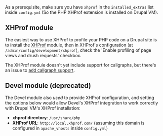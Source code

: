 As a prerequisite, make sure you have `xhprof` in the `installed_extras` list inside `config.yml` (So the PHP XHProf extension is installed on Drupal VM).

## XHProf module

The easiest way to use XHProf to profile your PHP code on a Drupal site is to install the [XHProf](https://www.drupal.org/project/xhprof) module, then in XHProf's configuration (at `/admin/config/development/xhprof`), check the 'Enable profiling of page views and drush requests' checkbox.

The XHProf module doesn't yet include support for callgraphs, but there's an issue to [add callgraph support](https://www.drupal.org/node/1470740).

## Devel module (deprecated)

The Devel module also *used* to provide XHProf configuration, and setting the options below would allow Devel's XHProf integration to work correctly with Drupal VM's XHProf installation:

  - **xhprof directory**: `/usr/share/php`
  - **XHProf URL**: `http://local.xhprof.com/` (assuming this domain is configured in `apache_vhosts` inside `config.yml`)